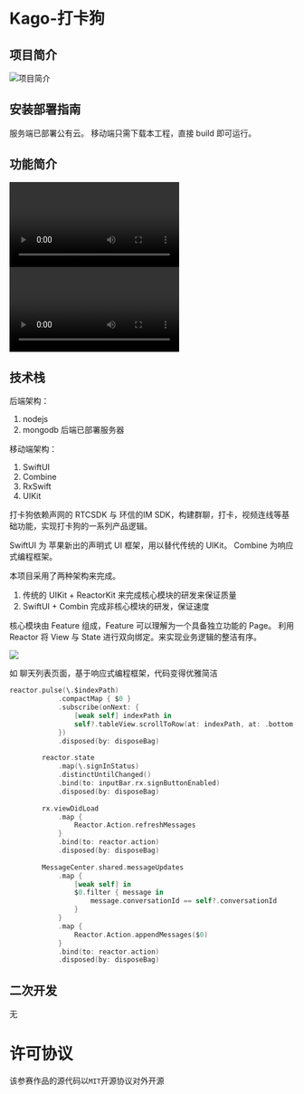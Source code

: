 

# Kago-打卡狗

## 项目简介
![项目简介](assets/readme.png)

## 安装部署指南
服务端已部署公有云。
移动端只需下载本工程，直接 build 即可运行。


## 功能简介
![](assets/video1.mp4)
![](assets/video2.mp4)


## 技术栈
后端架构：
1. nodejs
2. mongodb
后端已部署服务器

移动端架构：
1. SwiftUI
2. Combine
3. RxSwift
4. UIKit

打卡狗依赖声网的 RTCSDK 与 环信的IM SDK，构建群聊，打卡，视频连线等基础功能，实现打卡狗的一系列产品逻辑。

SwiftUI 为 苹果新出的声明式 UI 框架，用以替代传统的 UIKit。
Combine 为响应式编程框架。

本项目采用了两种架构来完成。
1. 传统的 UIKit + ReactorKit 来完成核心模块的研发来保证质量
2. SwiftUI + Combin 完成非核心模块的研发，保证速度

核心模块由 Feature 组成，Feature 可以理解为一个具备独立功能的 Page。
利用 Reactor 将 View 与 State 进行双向绑定。来实现业务逻辑的整洁有序。

![](https://cloud.githubusercontent.com/assets/931655/25073432/a91c1688-2321-11e7-8f04-bf91031a09dd.png)

如 聊天列表页面，基于响应式编程框架，代码变得优雅简洁

```swift
reactor.pulse(\.$indexPath)
            .compactMap { $0 }
            .subscribe(onNext: {
                [weak self] indexPath in
                self?.tableView.scrollToRow(at: indexPath, at: .bottom, animated: false)
            })
            .disposed(by: disposeBag)
        
        reactor.state
            .map(\.signInStatus)
            .distinctUntilChanged()
            .bind(to: inputBar.rx.signButtonEnabled)
            .disposed(by: disposeBag)
        
        rx.viewDidLoad
            .map {
                Reactor.Action.refreshMessages
            }
            .bind(to: reactor.action)
            .disposed(by: disposeBag)
        
        MessageCenter.shared.messageUpdates
            .map {
                [weak self] in
                $0.filter { message in
                    message.conversationId == self?.conversationId
                }
            }
            .map {
                Reactor.Action.appendMessages($0)
            }
            .bind(to: reactor.action)
            .disposed(by: disposeBag)
```

## 二次开发
无

# 许可协议

该参赛作品的源代码以`MIT`开源协议对外开源
